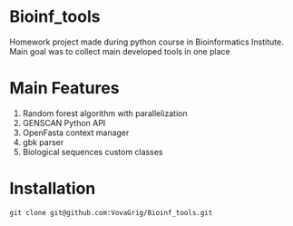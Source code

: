 # Bioinf_tools
Homework project made during python course in Bioinformatics Institute. Main goal was to collect main developed tools in one place

# Main Features
1. Random forest algorithm with parallelization
2. GENSCAN Python API
3. OpenFasta context manager
4. gbk parser
6. Biological sequences custom classes
# Installation
```
git clone git@github.com:VovaGrig/Bioinf_tools.git
```


